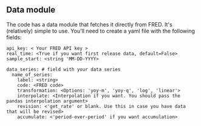 ## Data module
The code has a data module that fetches it directly from FRED.
It's (relatively) simple to use. You'll need to create a yaml file with the following fields:

```
api_key: < Your FRED API key >
real_time: <True if you want first release data, default=False>
sample_start: <string 'MM-DD-YYYY>

data_series: # field with your data series
  name_of_series:
    label: <string>
    code: <FRED code>
    transformation: <Options: 'yoy-m', 'yoy-q', 'log', 'linear'>
    interpolate: <Interpolation if you want. You should pass the pandas interpolation argument>
    revision: <'get_rate' or blank. Use this in case you have data that will be revised>
    accumulate: <'period-over-period' if you want accumulation>
```
